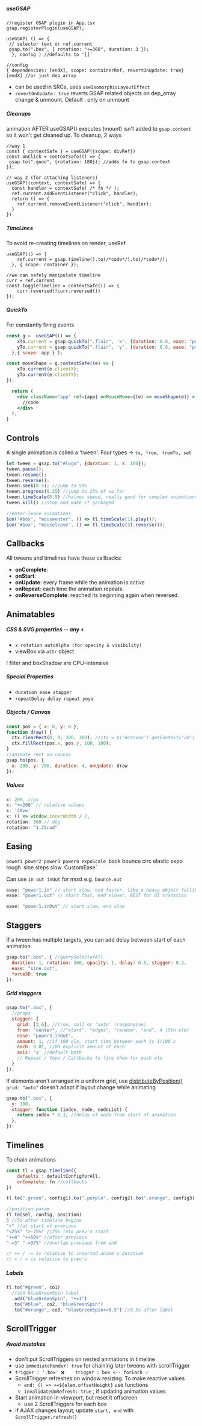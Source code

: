 ##### useGSAP 
```tsx
//register GSAP plugin in App.tsx
gsap.registerPlugin(useGSAP);
```

```tsx
useGSAP( () => {
 // selector text or ref.current
 gsap.to(".box", { rotation: "+=360", duration: 3 });
  }, config ) //defaults to '[]'

//config 
{ dependencies: [endX], scope: containerRef, revertOnUpdate: true}
[endX] //or just dep_array
```
- can be used in SRCs, uses `useIsomorphicLayoutEffect` 
- `revertOnUpdate: true` reverts GSAP related objects on dep_array change & unmount. Default : only on unmount

##### Cleanups
animation AFTER useGSAP() executes (mount) isn't added to `gsap.context` so it won't get cleaned up. To cleanup, 2 ways
```tsx
//way 1
const { contextSafe } = useGSAP({scope: divRef})
const onClick = contextSafe(() => {
 gsap.to(".good", {rotation: 180}); //adds fn to gsap.context
});

// way 2 (for attaching listeners)
useGSAP((context, contextSafe) => {
  const handler = contextSafe( /* fn */ );
  ref.current.addEventListener("click", handler);
  return () => { 
    ref.current.removeEventListener("click", handler);
  }
})
```

##### TimeLines
To avoid re-creating timelines on render, useRef
```tsx
useGSAP(() => {
    ref.current = gsap.timeline().to(/*code*/).to(/*code*/);
  }, { scope: container });

//we can safely manipulate timeline
curr = ref.current
const toggleTimeline = contextSafe(() => {
    curr.reversed(!curr.reversed())
});
```

##### QuickTo
For constantly firing events
```jsx
const g =  useGSAP(() => {
    xTo.current = gsap.quickTo(".flair", 'x', {duration: 0.8, ease: "power3"})
    yTo.current = gsap.quickTo(".flair", 'y', {duration: 0.8, ease: "power3"})
  },{ scope: app } );

const moveShape = g.contextSafe((e) => {
    xTo.current(e.clientX);
    yTo.current(e.clientY);
});

  return (
    <div className="app" ref={app} onMouseMove={(e) => moveShape(e)} >
      //code
    </div>
  );
}
```

## Controls

A single animation is called a 'tween'. Four types -> `to, from, fromTo, set`

```js
let tween = gsap.to("#logo", {duration: 1, x: 100});
tween.pause();
tween.resume();
tween.reverse();
tween.seek(0.5); //jump to 50%
tween.progress(0.25) //jump to 25% of so far
tween.timeScale(0.5) //halves speed, really good for complex animations
tween.kill() //stop and make it garbaged

//enter-leave animations
$on('#box', "mouseenter", () => tl.timeScale(1).play());
$on('#box', "mouseleave", () => tl.timeScale(3).reverse());
```

## Callbacks

All tweens and timelines have these callbacks:
- **onComplete**: 
- **onStart**: 
- **onUpdate**: every frame while the animation is active
- **onRepeat**: each time the animation repeats.
- **onReverseComplete**: reached its beginning again when reversed.

## Animatables
##### CSS & SVG properties -- any  + 
- `x rotation autoAlpha (for opacity & visibility)`
- viewBox via `attr` object

! filter and boxShadow are CPU-intensive
##### Special Properties
- `duration ease stagger`
- `repeatDelay delay repeat yoyo`
##### Objects / Canvas
```js
const pos = { x: 0, y: 0 };
function draw() {
  ctx.clearRect(0, 0, 300, 300); //ctx = $('#canvax').getContext('2d')
  ctx.fillRect(pos.x, pos.y, 100, 100);
}
//animate rect on canvas
gsap.to(pos, { 
  x: 200, y: 200, duration: 4, onUpdate: draw 
});
```
##### Values
```js
x: 200, //px
x: "+=200" // relative values
x: '40vw'
x: () => window.innerWidth / 2, 
rotation: 360 // deg
rotation: "1.25rad" 
```

## Easing
`power1 power2 power3 power4 expoScale
`back bounce circ elastic expo rough`
`sine steps slow`
`CustomEase`

Can use `in out inOut` for most e.g. `bounce.out`
```js
ease: "power1.in" // start slow, end faster, like a heavy object falling
ease: "power1.out" // start fast, end slower, BEST for UI transtion

ease: "power1.inOut" // start slow, end slow
```

## Staggers
If a tween has multiple targets, you can add delay between start of each animation
```js
gsap.to(".box", { //querySelectorAll
  duration: 1, rotation: 360, opacity: 1, delay: 0.5, stagger: 0.2,
  ease: "sine.out", 
  force3D: true
});
```
##### Grid staggers
```js
gsap.to(".box", {
  //props
  stagger: {
    grid: [3,6], //[row, col] or 'auto' (responsive)
    from: "center", //"start", "edges", "random", "end", 4 (5th ele)
    ease: "power3.inOut",
    amount: 1, //if 100 ele, start time between each is 1/100 s
    each: 0.01, //OR explicit amount of each
    axis: 'x' //default both
    // Repeat / Yoyo / Callbacks to fire them for each ele
  }
});
```
If elements aren't arranged in a uniform grid, use [distributeByPosition()](https://codepen.io/GreenSock/pen/gyWrPO?editors=0010)
`grid: "auto"` doesn't adapt if layout change while animating

```js
gsap.to(".box", {
  y: 100,
  stagger: function (index, node, nodeList) {
    return index * 0.1; //delay of node from start of animation
  },
});
```

## Timelines
To chain animations
```js
const tl = gsap.timeline({
	defaults : defaultConfigforAll,
	onComplete: fn //callbacks
})

tl.to(".green", config1).to(".purple", config2).to(".orange", config3)

//position param
tl.to(sel, config, position)
5 //5s after timeline begins
"<" //at start of previous
"<25%" ">-75%" //25% into prev's start
"+=4" "+=50%" //after previous
"-=3" "-=37%" //overlap previous from end

// += / -= is relative to inserted anime's duration
// < / > is relative to prev's
```

##### Labels
```js
tl.to("#green", co1)
  //add blueGreenSpin label
  .add("blueGreenSpin", "+=1")
  .to("#blue", co2, "blueGreenSpin")
  .to("#orange", co3, "blueGreenSpin+=0.5") //0.5s after label
```

## ScrollTrigger

##### Avoid mistakes
- don't put ScrollTriggers on nested animations in timeline
- use `immediateRender: true` for chaining later tweens with scrollTrigger
- `trigger : '.box' ❌    trigger : box <-- forEach ✅`
- ScrollTrigger refreshes on window resizing. To make reactive values
	- `end: () => +=${elem.offsetHeight}`  use functions
	- `invalidateOnRefresh: true` ; if updating animation values
- Start animation in-viewport, but reset it offscreen
	- use 2 ScrollTriggers for each box
- If AJAX changes layout, update `start, end` with `ScrollTrigger.refresh()`

